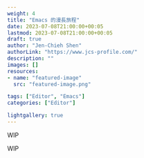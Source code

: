 ```yaml
---
weight: 4
title: "Emacs 的漫長旅程"
date: 2023-07-08T21:00:00+00:05
lastmod: 2023-07-08T21:00:00+00:05
draft: true
author: "Jen-Chieh Shen"
authorLink: "https://www.jcs-profile.com/"
description: ""
images: []
resources:
- name: "featured-image"
  src: "featured-image.png"

tags: ["Editor", "Emacs"]
categories: ["Editor"]

lightgallery: true
---
```


WIP

<!-- more -->

WIP
